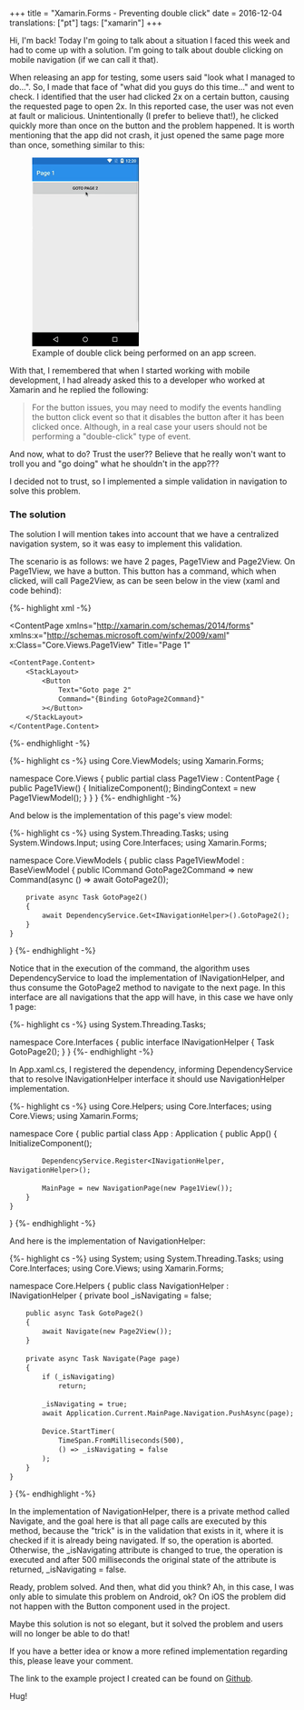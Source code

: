 +++
title = "Xamarin.Forms - Preventing double click"
date = 2016-12-04
translations: ["pt"]
tags: ["xamarin"]
+++

<p class="intro"><span class="dropcap">H</span>i, I'm back! Today I'm going to talk about a situation I faced this week and had to come up with a solution. I'm going to talk about double clicking on mobile navigation (if we can call it that).</p>

When releasing an app for testing, some users said "look what I managed to do...". So, I made that face of "what did you guys do this time..." and went to check. I identified that the user had clicked 2x on a certain button, causing the requested page to open 2x. In this reported case, the user was not even at fault or malicious. Unintentionally (I prefer to believe that!), he clicked quickly more than once on the button and the problem happened. It is worth mentioning that the app did not crash, it just opened the same page more than once, something similar to this:

<figure>
	<img src="/assets/img/duplo-clique-app-mobile.gif" alt="Example of double click being performed on an app screen."> 
	<figcaption>Example of double click being performed on an app screen.</figcaption>
</figure>

With that, I remembered that when I started working with mobile development, I had already asked this to a developer who worked at Xamarin and he replied the following:

<blockquote>For the button issues, you may need to modify the events handling the button click event so that it disables the button after it has been clicked once. Although, in a real case your users should not be performing a "double-click" type of event.</blockquote>

And now, what to do? Trust the user?? Believe that he really won't want to troll you and "go doing" what he shouldn't in the app???

I decided not to trust, so I implemented a simple validation in navigation to solve this problem.

### The solution

The solution I will mention takes into account that we have a centralized navigation system, so it was easy to implement this validation.

The scenario is as follows: we have 2 pages, Page1View and Page2View. On Page1View, we have a button. This button has a command, which when clicked, will call Page2View, as can be seen below in the view (xaml and code behind):

{%- highlight xml -%}
<?xml version="1.0" encoding="UTF-8"?>
<ContentPage 
    xmlns="http://xamarin.com/schemas/2014/forms" 
    xmlns:x="http://schemas.microsoft.com/winfx/2009/xaml" 
    x:Class="Core.Views.Page1View"
    Title="Page 1"
>
    <ContentPage.Content>
        <StackLayout>
            <Button
                Text="Goto page 2"
                Command="{Binding GotoPage2Command}"
            ></Button>
        </StackLayout>
    </ContentPage.Content>
</ContentPage>
{%- endhighlight -%}

{%- highlight cs -%}
using Core.ViewModels;
using Xamarin.Forms;

namespace Core.Views
{
    public partial class Page1View : ContentPage
    {
        public Page1View()
        {
            InitializeComponent();
            BindingContext = new Page1ViewModel();
        }
    }
}
{%- endhighlight -%}

And below is the implementation of this page's view model:

{%- highlight cs -%}
using System.Threading.Tasks;
using System.Windows.Input;
using Core.Interfaces;
using Xamarin.Forms;

namespace Core.ViewModels
{
    public class Page1ViewModel : BaseViewModel
    {
        public ICommand GotoPage2Command => new Command(async () => await GotoPage2());

        private async Task GotoPage2()
        {
            await DependencyService.Get<INavigationHelper>().GotoPage2();
        }
    }
}
{%- endhighlight -%}

Notice that in the execution of the command, the algorithm uses DependencyService to load the implementation of INavigationHelper, and thus consume the GotoPage2 method to navigate to the next page. In this interface are all navigations that the app will have, in this case we have only 1 page:

{%- highlight cs -%}
using System.Threading.Tasks;

namespace Core.Interfaces
{
    public interface INavigationHelper
    {
        Task GotoPage2();
    }
}
{%- endhighlight -%}

In App.xaml.cs, I registered the dependency, informing DependencyService that to resolve INavigationHelper interface it should use NavigationHelper implementation.

{%- highlight cs -%}
using Core.Helpers;
using Core.Interfaces;
using Core.Views;
using Xamarin.Forms;

namespace Core
{
    public partial class App : Application
    {
        public App()
        {
            InitializeComponent();

            DependencyService.Register<INavigationHelper, NavigationHelper>();

            MainPage = new NavigationPage(new Page1View());
        }
    }
}
{%- endhighlight -%}

And here is the implementation of NavigationHelper:

{%- highlight cs -%}
using System;
using System.Threading.Tasks;
using Core.Interfaces;
using Core.Views;
using Xamarin.Forms;

namespace Core.Helpers
{
    public class NavigationHelper : INavigationHelper
    {
        private bool _isNavigating = false;

        public async Task GotoPage2()
        {
            await Navigate(new Page2View());
        }

        private async Task Navigate(Page page)
        {
            if (_isNavigating)
                return;

            _isNavigating = true;
            await Application.Current.MainPage.Navigation.PushAsync(page);

            Device.StartTimer(
                TimeSpan.FromMilliseconds(500), 
                () => _isNavigating = false
            );
        }
    }
}
{%- endhighlight -%}

In the implementation of NavigationHelper, there is a private method called Navigate, and the goal here is that all page calls are executed by this method, because the "trick" is in the validation that exists in it, where it is checked if it is already being navigated. If so, the operation is aborted. Otherwise, the _isNavigating attribute is changed to true, the operation is executed and after 500 milliseconds the original state of the attribute is returned, _isNavigating = false.

Ready, problem solved. And then, what did you think? Ah, in this case, I was only able to simulate this problem on Android, ok? On iOS the problem did not happen with the Button component used in the project.

Maybe this solution is not so elegant, but it solved the problem and users will no longer be able to do that!

If you have a better idea or know a more refined implementation regarding this, please leave your comment.

The link to the example project I created can be found on [Github][project].

Hug!

[project]: https://github.com/ionixjunior/XFNavigation